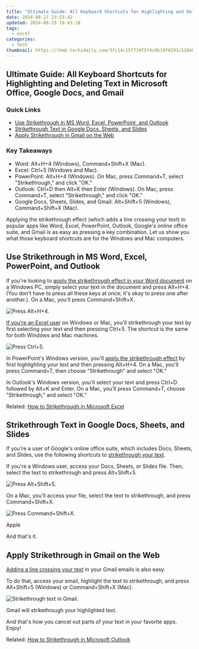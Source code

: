 ```yaml
---
title: "Ultimate Guide: All Keyboard Shortcuts for Highlighting and Deleting Text in Microsoft Office, Google Docs, and Gmail"
date: 2024-08-27 23:53:42
updated: 2024-08-29 10:43:18
tags:
  - excel
categories:
  - tech
thumbnail: https://thmb.techidaily.com/3fc14c15f73df5f4c8b19f8291c51668294576df82a5964da7eda1f1831694f2.jpg
---
```


## Ultimate Guide: All Keyboard Shortcuts for Highlighting and Deleting Text in Microsoft Office, Google Docs, and Gmail

### Quick Links

* [Use Strikethrough in MS Word, Excel, PowerPoint, and Outlook](https://data-safeguard.techidaily.com/advanced-file-purging-suite-stellar-file-eraser-5-for-windows-standard-setups-and-timely-trail-removal-schedulers/)
* [Strikethrough Text in Google Docs, Sheets, and Slides](https://extra-approaches.techidaily.com/updated-reviving-the-past-flipping-iphone-video-streams/)
* [Apply Strikethrough in Gmail on the Web](https://techidaily.com/remove-oppo-a79-5g-unlock-screen-by-drfone-android-unlock-android-unlock/)

### Key Takeaways

* Word: Alt+H+4 (Windows), Command+Shift+X (Mac).
* Excel: Ctrl+5 (Windows and Mac).
* PowerPoint: Alt+H+4 (Windows). On Mac, press Command+T, select "Strikethrough," and click "OK."
* Outlook: Ctrl+D then Alt+K then Enter (Windows). On Mac, press Command+T, select "Strikethrough," and click "OK."
* Google Docs, Sheets, Slides, and Gmail: Alt+Shift+5 (Windows), Command+Shift+X (Mac).

 Applying the strikethrough effect (which adds a line crossing your text) in popular apps like Word, Excel, PowerPoint, Outlook, Google's online office suite, and Gmail is as easy as pressing a key combination. Let us show you what those keyboard shortcuts are for the Windows and Mac computers.

##  Use Strikethrough in MS Word, Excel, PowerPoint, and Outlook

 If you're looking to [apply the strikethrough effect in your Word document](https://media-tips.techidaily.com/a-comprehensive-guide-on-the-inner-workings-of-3d-sound-and-trusted-platforms-for-downloads/) on a Windows PC, simply select your text in the document and press Alt+H+4\. (You don't have to press all these keys at once; it's okay to press one after another.). On a Mac, you'll press Command+Shift+X.

![Press Alt+H+4.](https://static1.howtogeekimages.com/wordpress/wp-content/uploads/2023/06/1-alt-h-4-windows-keyboard-shortcut.png) 

[If you're an Excel user](https://review-topics.techidaily.com/does-tecno-camon-20-premier-5g-have-find-my-friends-drfone-by-drfone-virtual-android/) on Windows or Mac, you'll strikethrough your text by first selecting your text and then pressing Ctrl+5\. The shortcut is the same for both Windows and Mac machines.

![Press Ctrl+5.](https://static1.howtogeekimages.com/wordpress/wp-content/uploads/2023/06/2-ctrl-5-keyboard-shortcut.png) 

 In PowerPoint's Windows version, you'll [apply the strikethrough effect](https://extra-hints.techidaily.com/understanding-your-macs-capabilities-in-big-sur/) by first highlighting your text and then pressing Alt+H+4\. On a Mac, you'll press Command+T, then choose "Strikethrough" and select "OK."

 In Outlook's Windows version, you'll select your text and press Ctrl+D followed by Alt+K and Enter. On a Mac, you'll press Command+T, choose "Strikethrough," and select "OK."

Related: [How to Strikethrough in Microsoft Excel](https://review-topics.techidaily.com/does-tecno-camon-20-premier-5g-have-find-my-friends-drfone-by-drfone-virtual-android/) 

##  Strikethrough Text in Google Docs, Sheets, and Slides

 If you're a user of Google's online office suite, which includes Docs, Sheets, and Slides, use the following shortcuts to [strikethrough your text](https://iphone-transfer.techidaily.com/in-2024-how-to-transfersync-notes-from-apple-iphone-6-plus-to-ipad-drfone-by-drfone-transfer-from-ios/).

 If you're a Windows user, access your Docs, Sheets, or Slides file. Then, select the text to strikethrough and press Alt+Shift+5.

![Press Alt+Shift+5.](https://static1.howtogeekimages.com/wordpress/wp-content/uploads/2023/06/3-alt-shift-5-windows-keyboard-shortcut.png) 

 On a Mac, you'll access your file, select the text to strikethrough, and press Command+Shift+X.

![Press Command+Shift+X.](https://static1.howtogeekimages.com/wordpress/wp-content/uploads/2023/06/4-command-shift-x-mac-keyboard-shortcut.png) 

Apple

 And that's it.

##  Apply Strikethrough in Gmail on the Web

[Adding a line crossing your text](https://pokemon-go-android.techidaily.com/in-2024-how-does-the-stardust-trade-cost-in-pokemon-go-on-honor-magic-v2-drfone-by-drfone-virtual-android/) in your Gmail emails is also easy.

 To do that, access your email, highlight the text to strikethrough, and press Alt+Shift+5 (Windows) or Command+Shift+X (Mac).

![Strikethrough text in Gmail.](https://static1.howtogeekimages.com/wordpress/wp-content/uploads/2023/06/5-strikethrough-text-gmail.png) 

 Gmail will strikethrough your highlighted text.

 And that's how you cancel out parts of your text in your favorite apps. Enjoy!

Related: [How to Strikethrough in Microsoft Outlook](https://pokemon-go-android.techidaily.com/in-2024-how-does-the-stardust-trade-cost-in-pokemon-go-on-honor-magic-v2-drfone-by-drfone-virtual-android/)

<ins class="adsbygoogle"
     style="display:block"
     data-ad-format="autorelaxed"
     data-ad-client="ca-pub-7571918770474297"
     data-ad-slot="1223367746"></ins>



<ins class="adsbygoogle"
     style="display:block"
     data-ad-client="ca-pub-7571918770474297"
     data-ad-slot="8358498916"
     data-ad-format="auto"
     data-full-width-responsive="true"></ins>
